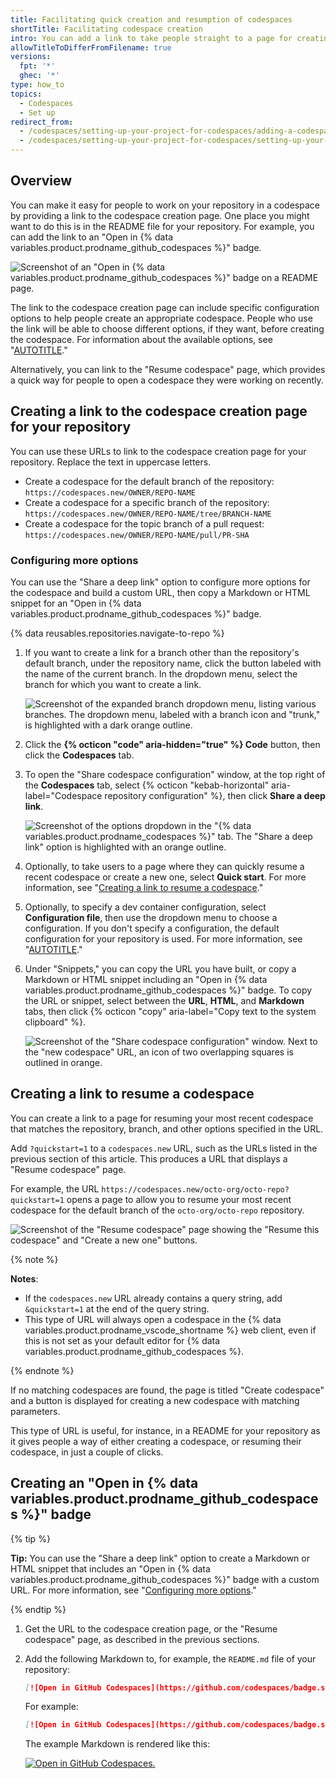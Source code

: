 ```yaml
---
title: Facilitating quick creation and resumption of codespaces
shortTitle: Facilitating codespace creation
intro: You can add a link to take people straight to a page for creating a codespace, with your choice of options preconfigured. Alternatively you can link to the "Resume codespace" page.
allowTitleToDifferFromFilename: true
versions:
  fpt: '*'
  ghec: '*'
type: how_to
topics:
  - Codespaces
  - Set up
redirect_from:
  - /codespaces/setting-up-your-project-for-codespaces/adding-a-codespaces-badge
  - /codespaces/setting-up-your-project-for-codespaces/setting-up-your-repository/adding-a-codespaces-badge
---
```


## Overview

You can make it easy for people to work on your repository in a codespace by providing a link to the codespace creation page. One place you might want to do this is in the README file for your repository. For example, you can add the link to an "Open in {% data variables.product.prodname_github_codespaces %}" badge.

![Screenshot of an "Open in {% data variables.product.prodname_github_codespaces %}" badge on a README page.](/assets/images/help/codespaces/codespaces-badge-on-readme.png)

The link to the codespace creation page can include specific configuration options to help people create an appropriate codespace. People who use the link will be able to choose different options, if they want, before creating the codespace. For information about the available options, see "[AUTOTITLE](/codespaces/developing-in-codespaces/creating-a-codespace-for-a-repository#creating-a-codespace-for-a-repository)."

Alternatively, you can link to the "Resume codespace" page, which provides a quick way for people to open a codespace they were working on recently.

## Creating a link to the codespace creation page for your repository

You can use these URLs to link to the codespace creation page for your repository. Replace the text in uppercase letters.

- Create a codespace for the default branch of the repository:
  `https://codespaces.new/OWNER/REPO-NAME`
- Create a codespace for a specific branch of the repository:
  `https://codespaces.new/OWNER/REPO-NAME/tree/BRANCH-NAME`
- Create a codespace for the topic branch of a pull request:
  `https://codespaces.new/OWNER/REPO-NAME/pull/PR-SHA`

### Configuring more options

You can use the "Share a deep link" option to configure more options for the codespace and build a custom URL, then copy a Markdown or HTML snippet for an "Open in {% data variables.product.prodname_github_codespaces %}" badge.

{% data reusables.repositories.navigate-to-repo %}
1. If you want to create a link for a branch other than the repository's default branch, under the repository name, click the button labeled with the name of the current branch. In the dropdown menu, select the branch for which you want to create a link.

   ![Screenshot of the expanded branch dropdown menu, listing various branches. The dropdown menu, labeled with a branch icon and "trunk," is highlighted with a dark orange outline.](/assets/images/help/codespaces/branch-drop-down.png)

1. Click the **{% octicon "code" aria-hidden="true" %} Code** button, then click the **Codespaces** tab.
1. To open the "Share codespace configuration" window, at the top right of the **Codespaces** tab, select {% octicon "kebab-horizontal" aria-label="Codespace repository configuration" %}, then click **Share a deep link**.

   ![Screenshot of the options dropdown in the "{% data variables.product.prodname_codespaces %}" tab. The "Share a deep link" option is highlighted with an orange outline.](/assets/images/help/codespaces/share-deep-link.png)

1. Optionally, to take users to a page where they can quickly resume a recent codespace or create a new one, select **Quick start**. For more information, see "[Creating a link to resume a codespace](#creating-a-link-to-resume-a-codespace)."
1. Optionally, to specify a dev container configuration, select **Configuration file**, then use the dropdown menu to choose a configuration. If you don't specify a configuration, the default configuration for your repository is used. For more information, see "[AUTOTITLE](/codespaces/setting-up-your-project-for-codespaces/adding-a-dev-container-configuration/introduction-to-dev-containers)."
1. Under "Snippets," you can copy the URL you have built, or copy a Markdown or HTML snippet including an "Open in {% data variables.product.prodname_github_codespaces %}" badge. To copy the URL or snippet, select between the **URL**, **HTML**, and **Markdown** tabs, then click {% octicon "copy" aria-label="Copy text to the system clipboard" %}.

   ![Screenshot of the "Share codespace configuration" window. Next to the "new codespace" URL, an icon of two overlapping squares is outlined in orange.](/assets/images/help/codespaces/copy-codespace-url.png)

## Creating a link to resume a codespace

You can create a link to a page for resuming your most recent codespace that matches the repository, branch, and other options specified in the URL.

Add `?quickstart=1` to a `codespaces.new` URL, such as the URLs listed in the previous section of this article. This produces a URL that displays a "Resume codespace" page.

For example, the URL `https://codespaces.new/octo-org/octo-repo?quickstart=1` opens a page to allow you to resume your most recent codespace for the default branch of the `octo-org/octo-repo` repository.

![Screenshot of the "Resume codespace" page showing the "Resume this codespace" and "Create a new one" buttons.](/assets/images/help/codespaces/resume-codespace.png)

{% note %}

**Notes**:

- If the `codespaces.new` URL already contains a query string, add `&quickstart=1` at the end of the query string.
- This type of URL will always open a codespace in the {% data variables.product.prodname_vscode_shortname %} web client, even if this is not set as your default editor for {% data variables.product.prodname_github_codespaces %}.

{% endnote %}

If no matching codespaces are found, the page is titled "Create codespace" and a button is displayed for creating a new codespace with matching parameters.

This type of URL is useful, for instance, in a README for your repository as it gives people a way of either creating a codespace, or resuming their codespace, in just a couple of clicks.

## Creating an "Open in {% data variables.product.prodname_github_codespaces %}" badge

{% tip %}

**Tip:** You can use the "Share a deep link" option to create a Markdown or HTML snippet that includes an "Open in {% data variables.product.prodname_github_codespaces %}" badge with a custom URL. For more information, see "[Configuring more options](#configuring-more-options)."

{% endtip %}

1. Get the URL to the codespace creation page, or the "Resume codespace" page, as described in the previous sections.
1. Add the following Markdown to, for example, the `README.md` file of your repository:

   ```markdown copy
   [![Open in GitHub Codespaces](https://github.com/codespaces/badge.svg)](URL)
   ```

   For example:

   ```markdown
   [![Open in GitHub Codespaces](https://github.com/codespaces/badge.svg)](https://codespaces.new/github/docs)
   ```

   The example Markdown is rendered like this:

   [![Open in GitHub Codespaces.](https://github.com/codespaces/badge.svg)](https://codespaces.new/github/docs)
